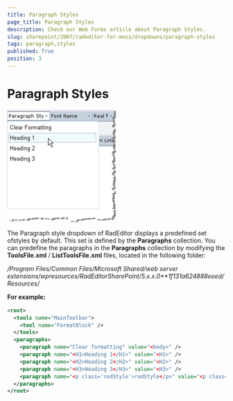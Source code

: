 ```yaml
---
title: Paragraph Styles
page_title: Paragraph Styles
description: Check our Web Forms article about Paragraph Styles.
slug: sharepoint/2007/radeditor-for-moss/dropdowns/paragraph-styles
tags: paragraph,styles
published: True
position: 3
---
```


# Paragraph Styles

![](images/DropDowns004.png)

The Paragraph style dropdown of RadEditor displays a predefined set ofstyles by default. This set is defined by the **Paragraphs** collection. You can predefine the paragraphs in the **Paragraphs** collection by modifying the **ToolsFile.xml** / **ListToolsFile.xml** files, located in the following folder:

*/Program Files/Common Files/Microsoft Shared/web server extensions/wpresources/RadEditorSharePoint/5.x.x.0**1f131a624888eeed/Resources/*

**For example:**

````XML
<root>
  <tools name="MainToolbar">
	<tool name="FormatBlock" />
  </tools>
  <paragraphs>
	<paragraph name="Clear formatting" value="<body>" />
	<paragraph name="<H1>Heading 1</H1>" value="<H1>" />
	<paragraph name="<H2>Heading 2</H2>" value="<H2>" />
	<paragraph name="<H3>Heading 3</H3>" value="<H3>" />
	<paragraph name="<p class='redStyle'>redStyle</p>" value="<p class='redStyle'>" />
  </paragraphs>
</root>
````


